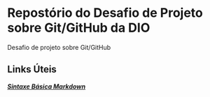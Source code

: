 # Repostório do Desafio de Projeto sobre Git/GitHub da DIO
Desafio de projeto sobre Git/GitHub


## Links Úteis
[*__Sintaxe Básica Markdown__*](https://www.markdownguide.org/basic-syntax/)
